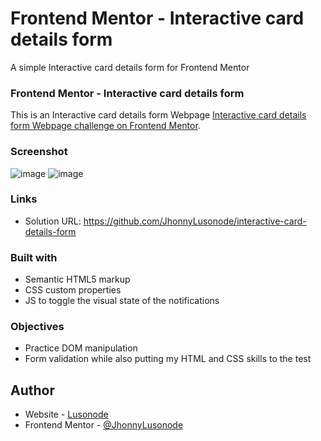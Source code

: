 # Frontend Mentor - Interactive card details form
A simple Interactive card details form for Frontend Mentor

### Frontend Mentor - Interactive card details form

This is an Interactive card details form Webpage [Interactive card details form Webpage challenge on Frontend Mentor](https://www.frontendmentor.io/challenges/interactive-card-details-form-XpS8cKZDWw).

### Screenshot
![image](https://cdn.discordapp.com/attachments/842109729769127946/1032668594225553458/unknown.png)
![image](https://cdn.discordapp.com/attachments/842109729769127946/1032668720125984890/unknown.png)


### Links
- Solution URL: https://github.com/JhonnyLusonode/interactive-card-details-form

### Built with
- Semantic HTML5 markup
- CSS custom properties
- JS to toggle the visual state of the notifications

### Objectives
- Practice DOM manipulation 
- Form validation while also putting my HTML and CSS skills to the test

## Author
- Website - [Lusonode](https://lusonode.com)
- Frontend Mentor - [@JhonnyLusonode](https://www.frontendmentor.io/profile/JhonnyLusonode)